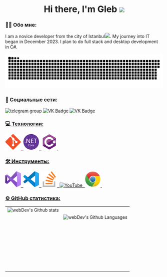 <h1 align="center">Hi there, I'm Gleb</a> 
<img src="https://github.com/blackcater/blackcater/raw/main/images/Hi.gif" height="32"/></h1>

### :man_technologist: Обо мне:
I am a novice developer from the city of Istanbul<img src="https://media.giphy.com/media/WUlplcMpOCEmTGBtBW/giphy.gif" width="50px">. My journey into IT began in December 2023.  I plan to do full stack and desktop development in C#.

<p align="center">
 <img width="1000" src="assets/assets/github-snake.svg" alt="snake"/>
</p>

### 🤝 Социальные сети:

  <div id="badges">
</a>
    <a href="https://t.me/GSbread" target="_blank">
      <img src="https://cdn-icons-png.flaticon.com/512/2111/2111646.png" width="50" height="50" alt="telegram group" />
</a>
    <a href="https://vk.com/realwhitebread" target="_blank">
      <img src="https://cdn-icons-png.flaticon.com/512/145/145813.png" width="50" height="50" alt="VK Badge"/>
      </a>
    <a href="https://discordapp.com/users/1186780558949351467" target="_blank">
      <img src="https://www.svgrepo.com/show/331368/discord-v2.svg" width="50" height="50" alt="VK Badge"/>

  ### 💻 Технологии:

<div>
  <img src="https://github.com/devicons/devicon/blob/master/icons/git/git-original.svg" title="git" alt="git" width="50" height="50"/>&nbsp
  <img src="https://github.com/devicons/devicon/blob/master/icons/dotnetcore/dotnetcore-original.svg" title="dotnetcore" alt="dotnetcore" width="50" height="50"/>&nbsp
  <img src="https://github.com/devicons/devicon/blob/master/icons/csharp/csharp-original.svg" title="csharp" alt="csharp" width="50" height="50"/>&nbsp
</div>

### 🛠 Инструменты:

<div>
  <img src="https://github.com/devicons/devicon/blob/master/icons/visualstudio/visualstudio-original.svg" title="visualstudio" alt="visualstudio" width="50" height="50"/>&nbsp;
  <img src="https://github.com/devicons/devicon/blob/master/icons/vscode/vscode-original.svg" title="vscode" alt="vscode" width="50" height="50"/>&nbsp;
  <img src="https://github.com/devicons/devicon/blob/master/icons/stackoverflow/stackoverflow-original.svg" title="stackoverflow" alt="stackoverflow" width="50" height="50"/>&nbsp;
  <img src="https://upload.wikimedia.org/wikipedia/commons/9/9e/YouTube_Logo_%282013-2017%29.svg" title="YouTube" alt="YouTube" width="50" height="50"/>&nbsp;
  <img src="https://github.com/devicons/devicon/blob/master/icons/chrome/chrome-original.svg" title="chrome" alt="chrome" width="50" height="50"/>&nbsp;
</div>

### ⚙️ GitHub статистика:

<table>
  <tr>
    <td>
      <img height="200px" align="left" src="https://streak-stats.demolab.com?user=Bre4dGC&theme=dark" alt="webDev's Github stats" />
    </td>
<td>
      <img height="155px" align="right" alt="webDev's Github Languages" src="https://github-readme-stats-sigma-five.vercel.app/api/top-langs/?username=Bre4dGC&layout=compact&theme=dark" />
    </td>
  </tr>
</table>
